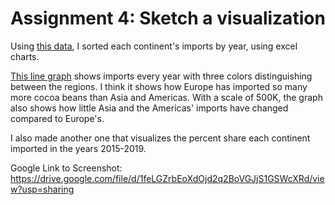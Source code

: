 # Assignment 4: Sketch a visualization

Using [this data](../class6/cocoabeans.xlsx), I sorted each continent's imports by year, using excel charts. 

[This line graph](https://drive.google.com/file/d/15EGIYSjCxgHhKFgdj94hKwGdjiPMsgXa/view?usp=sharing) shows imports every year with three colors distinguishing between the regions. I think it shows how Europe has imported so many more cocoa beans than Asia and Americas. With a scale of 500K, the graph also shows how little Asia and the Americas' imports have changed compared to Europe's.   

I also made another one that visualizes the percent share each continent imported in the years 2015-2019. 

Google Link to Screenshot: https://drive.google.com/file/d/1feLGZrbEoXdOjd2q2BoVGJjS1GSWcXRd/view?usp=sharing
